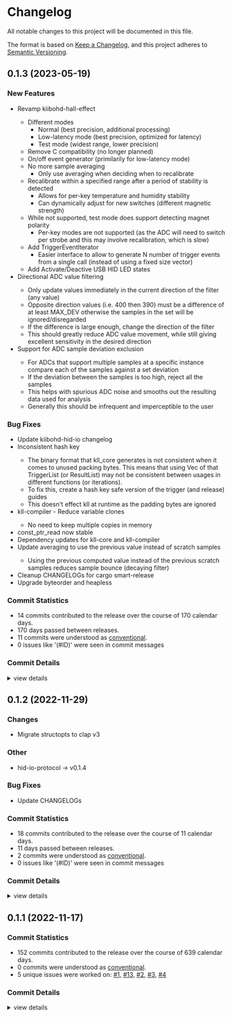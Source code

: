 # Changelog

All notable changes to this project will be documented in this file.

The format is based on [Keep a Changelog](https://keepachangelog.com/en/1.0.0/),
and this project adheres to [Semantic Versioning](https://semver.org/spec/v2.0.0.html).

## 0.1.3 (2023-05-19)

### New Features

 - <csr-id-d3191fc2c5ab90fc125c155554569b083a6a1545/> Revamp kiibohd-hall-effect
   - Different modes
     * Normal (best precision, additional processing)
     * Low-latency mode (best precision, optimized for latency)
     * Test mode (widest range, lower precision)
   - Remove C compatibility (no longer planned)
   - On/off event generator (primilarily for low-latency mode)
   - No more sample averaging
     * Only use averaging when deciding when to recalibrate
   - Recalibrate within a specified range after a period of stability is
     detected
     * Allows for per-key temperature and humidity stability
     * Can dynamically adjust for new switches (different magnetic
       strength)
   - While not supported, test mode does support detecting magnet polarity
     * Per-key modes are not supported (as the ADC will need to switch per
       strobe and this may involve recalibration, which is slow)
   - Add TriggerEventIterator
     * Easier interface to allow to generate N number of trigger events
       from a single call (instead of using a fixed size vector)
   - Add Activate/Deactive USB HID LED states
 - <csr-id-2fa2b8cd1b063f9bae2b2d1656f57b312788ea45/> Directional ADC value filtering
   - Only update values immediately in the current direction of the filter
     (any value)
   - Opposite direction values (i.e. 400 then 390) must be a difference of at least MAX_DEV
     otherwise the samples in the set will be ignored/disregarded
   - If the difference is large enough, change the direction of the filter
   - This should greatly reduce ADC value movement, while still giving
     excellent sensitivity in the desired direction
 - <csr-id-44d34a802706ba1115b104c242ca4db48eb37547/> Support for ADC sample deviation exclusion
   - For ADCs that support multiple samples at a specific instance compare
     each of the samples against a set deviation
   - If the deviation between the samples is too high, reject all the
     samples
   - This helps with spurious ADC noise and smooths out the resulting data
     used for analysis
   - Generally this should be infrequent and imperceptible to the user

### Bug Fixes

 - <csr-id-8250b4ee70829c403266ac9392a5678bbb73bcef/> Update kiibohd-hid-io changelog
 - <csr-id-d35b8681c506c03f37aa5db90fb1f0c8e71a3faf/> Inconsistent hash key
   - The binary format that kll_core generates is not consistent when it
     comes to unused packing bytes.
     This means that using Vec<u8> of that TriggerList (or ResultList) may
     not be consistent between usages in different functions (or
     iterations).
   - To fix this, create a hash key safe version of the trigger (and
     release) guides
   - This doesn't effect kll at runtime as the padding bytes are ignored
 - <csr-id-b5eda36360794b261d3bb03430d3a615d4cf1525/> kll-compiler - Reduce variable clones
   - No need to keep multiple copies in memory
 - <csr-id-7a166007b9028882297472aa7143641cca178096/> const_ptr_read now stable
 - <csr-id-03c1db16dde4618a7c778c2180aa1f8ea948297d/> Dependency updates for kll-core and kll-compiler
 - <csr-id-bef7bcb06d45e09db02e199451432509ab05e331/> Update averaging to use the previous value instead of scratch samples
   - Using the previous computed value instead of the previous scratch
     samples reduces sample bounce (decaying filter)
 - <csr-id-ed512c548d08b009fe34d4c638521a2accb2ce12/> Cleanup CHANGELOGs for cargo smart-release
 - <csr-id-2265b9977161272386034d1550b73a7ec32334d2/> Upgrade byteorder and heapless

### Commit Statistics

<csr-read-only-do-not-edit/>

 - 14 commits contributed to the release over the course of 170 calendar days.
 - 170 days passed between releases.
 - 11 commits were understood as [conventional](https://www.conventionalcommits.org).
 - 0 issues like '(#ID)' were seen in commit messages

### Commit Details

<csr-read-only-do-not-edit/>

<details><summary>view details</summary>

 * **Uncategorized**
    - Release kiibohd-hid-io v0.1.5, kiibohd-usb v0.1.6 ([`4538c36`](https://github.com/kiibohd/kiibohd-core/commit/4538c3688d070fcbb0b3b1a5ade481016b7e5e27))
    - Update kiibohd-hid-io changelog ([`8250b4e`](https://github.com/kiibohd/kiibohd-core/commit/8250b4ee70829c403266ac9392a5678bbb73bcef))
    - Release kll-core v0.1.8, kiibohd-hall-effect v0.2.0, kiibohd-keyscanning v0.1.4, kiibohd-hall-effect-keyscanning v0.2.0, safety bump kiibohd-hall-effect-keyscanning v0.2.0 ([`e15da97`](https://github.com/kiibohd/kiibohd-core/commit/e15da97be5b16e0298a22176486430ebce069c1c))
    - Inconsistent hash key ([`d35b868`](https://github.com/kiibohd/kiibohd-core/commit/d35b8681c506c03f37aa5db90fb1f0c8e71a3faf))
    - Kll-compiler - Reduce variable clones ([`b5eda36`](https://github.com/kiibohd/kiibohd-core/commit/b5eda36360794b261d3bb03430d3a615d4cf1525))
    - Const_ptr_read now stable ([`7a16600`](https://github.com/kiibohd/kiibohd-core/commit/7a166007b9028882297472aa7143641cca178096))
    - Dependency updates for kll-core and kll-compiler ([`03c1db1`](https://github.com/kiibohd/kiibohd-core/commit/03c1db16dde4618a7c778c2180aa1f8ea948297d))
    - Revamp kiibohd-hall-effect ([`d3191fc`](https://github.com/kiibohd/kiibohd-core/commit/d3191fc2c5ab90fc125c155554569b083a6a1545))
    - Update averaging to use the previous value instead of scratch samples ([`bef7bcb`](https://github.com/kiibohd/kiibohd-core/commit/bef7bcb06d45e09db02e199451432509ab05e331))
    - Directional ADC value filtering ([`2fa2b8c`](https://github.com/kiibohd/kiibohd-core/commit/2fa2b8cd1b063f9bae2b2d1656f57b312788ea45))
    - Support for ADC sample deviation exclusion ([`44d34a8`](https://github.com/kiibohd/kiibohd-core/commit/44d34a802706ba1115b104c242ca4db48eb37547))
    - Release is31fl3743b v0.1.3, kll-core v0.1.7, kiibohd-hall-effect v0.1.3, kiibohd-keyscanning v0.1.3, kiibohd-hall-effect-keyscanning v0.1.3, kiibohd-hid-io v0.1.4, kiibohd-usb v0.1.5 ([`0cfed73`](https://github.com/kiibohd/kiibohd-core/commit/0cfed738eb237387c8c2c8b6ca0476cd5b4d4241))
    - Cleanup CHANGELOGs for cargo smart-release ([`ed512c5`](https://github.com/kiibohd/kiibohd-core/commit/ed512c548d08b009fe34d4c638521a2accb2ce12))
    - Upgrade byteorder and heapless ([`2265b99`](https://github.com/kiibohd/kiibohd-core/commit/2265b9977161272386034d1550b73a7ec32334d2))
</details>

## 0.1.2 (2022-11-29)

<csr-id-2e5b8067349ebca66e1da4faaea43c8611dbaf80/>

### Changes

- Migrate structopts to clap v3

### Other

 - <csr-id-2e5b8067349ebca66e1da4faaea43c8611dbaf80/> hid-io-protocol -> v0.1.4

### Bug Fixes

 - <csr-id-5da78a4f2c7c359ceea2367a223beea5996a66d1/> Update CHANGELOGs

### Commit Statistics

<csr-read-only-do-not-edit/>

 - 18 commits contributed to the release over the course of 11 calendar days.
 - 11 days passed between releases.
 - 2 commits were understood as [conventional](https://www.conventionalcommits.org).
 - 0 issues like '(#ID)' were seen in commit messages

### Commit Details

<csr-read-only-do-not-edit/>

<details><summary>view details</summary>

 * **Uncategorized**
    - Release kll-compiler v0.1.2 ([`17ba165`](https://github.com/kiibohd/kiibohd-core/commit/17ba1656b96c9ab6eeaabd4060a5d862b89d1a81))
    - Update CHANGELOG ([`19b4dac`](https://github.com/kiibohd/kiibohd-core/commit/19b4dacc658dc34aaa9761a0b4e125c01438322e))
    - Release kll-macros v0.1.2, kll-core v0.1.6, kiibohd-hid-io v0.1.3 ([`cf9ad2e`](https://github.com/kiibohd/kiibohd-core/commit/cf9ad2ec744f0452856a1c778031665fe38c0e45))
    - Update CHANGELOGs ([`5da78a4`](https://github.com/kiibohd/kiibohd-core/commit/5da78a4f2c7c359ceea2367a223beea5996a66d1))
    - Hid-io-protocol -> v0.1.4 ([`2e5b806`](https://github.com/kiibohd/kiibohd-core/commit/2e5b8067349ebca66e1da4faaea43c8611dbaf80))
    - Update GitHub Actions (deny, pants, udeps) ([`b6ec165`](https://github.com/kiibohd/kiibohd-core/commit/b6ec165d19153d8acaffb8ff4ae8504fcfe7e40c))
    - GitHub Actions - Fix toolchain action ([`2ca3bb4`](https://github.com/kiibohd/kiibohd-core/commit/2ca3bb40454e072a5cf3c28f6a911e0e505c4f54))
    - GitHub Actions update ([`51ab9e8`](https://github.com/kiibohd/kiibohd-core/commit/51ab9e8c26ec0fccbf1ddbe8cdb7afd1f9bdd05f))
    - Fix clippy warning ([`45583cb`](https://github.com/kiibohd/kiibohd-core/commit/45583cb9e5ed185df8b257984aa5a1b996d49160))
    - Release kiibohd-usb v0.1.4 ([`ebe27a6`](https://github.com/kiibohd/kiibohd-core/commit/ebe27a62c73c3cc489be911581528072baa1a058))
    - Adjusting changelogs prior to release of kiibohd-usb v0.1.4 ([`4191d69`](https://github.com/kiibohd/kiibohd-core/commit/4191d69f9d180a27a8b2759fa60c4adccfaded15))
    - Usb-device and usbd-hid patches have been merged upstream ([`1f218d8`](https://github.com/kiibohd/kiibohd-core/commit/1f218d80657b55cac6d9f07aeaf4491c6798002e))
    - Release kiibohd-usb v0.1.3 ([`c688091`](https://github.com/kiibohd/kiibohd-core/commit/c688091c1c2ab9863700543598fb6ead9e1ad35f))
    - Adjusting changelogs prior to release of kiibohd-usb v0.1.3 ([`8d8bff3`](https://github.com/kiibohd/kiibohd-core/commit/8d8bff34fcf48f89d59dede7b8d7104a6a659cf2))
    - Release kiibohd-hid-io v0.1.2 ([`7bbcb23`](https://github.com/kiibohd/kiibohd-core/commit/7bbcb233604fffa6f86c64dc6b897091199c2dc4))
    - Adjusting changelogs prior to release of kiibohd-hid-io v0.1.2 ([`f7ed5a7`](https://github.com/kiibohd/kiibohd-core/commit/f7ed5a7a4c2a93a8ea960cf756c24a7eb726e4be))
    - Update to hid-io-protocol v0.1.3 ([`2e4b8c6`](https://github.com/kiibohd/kiibohd-core/commit/2e4b8c6ceab6adcb6a81f88fd68e866edd2ed67a))
    - Release is31fl3743b v0.1.2, kll-hid v0.1.2, kll-macros v0.1.1, kll-core v0.1.5, kiibohd-hall-effect v0.1.2, kiibohd-keyscanning v0.1.2, kiibohd-hall-effect-keyscanning v0.1.2, kiibohd-hid-io v0.1.2, kiibohd-usb v0.1.3 ([`5a574aa`](https://github.com/kiibohd/kiibohd-core/commit/5a574aa1da0321613614c4d7f6f285fe149af409))
</details>

## 0.1.1 (2022-11-17)

### Commit Statistics

<csr-read-only-do-not-edit/>

 - 152 commits contributed to the release over the course of 639 calendar days.
 - 0 commits were understood as [conventional](https://www.conventionalcommits.org).
 - 5 unique issues were worked on: [#1](https://github.com/kiibohd/kiibohd-core/issues/1), [#13](https://github.com/kiibohd/kiibohd-core/issues/13), [#2](https://github.com/kiibohd/kiibohd-core/issues/2), [#3](https://github.com/kiibohd/kiibohd-core/issues/3), [#4](https://github.com/kiibohd/kiibohd-core/issues/4)

### Commit Details

<csr-read-only-do-not-edit/>

<details><summary>view details</summary>

 * **[#1](https://github.com/kiibohd/kiibohd-core/issues/1)**
    - Keyscanning module initial merge ([`0dba8f8`](https://github.com/kiibohd/kiibohd-core/commit/0dba8f88fbd9cc42618398afb54c1b522ad37858))
 * **[#13](https://github.com/kiibohd/kiibohd-core/issues/13)**
    - Add keywords and categories to all the Cargo.toml (and fix a few typos) ([`4553cb4`](https://github.com/kiibohd/kiibohd-core/commit/4553cb456ab7df2e2874f03e385166e062787375))
 * **[#2](https://github.com/kiibohd/kiibohd-core/issues/2)**
    - Initial commit of macros. ([`cd3c6e0`](https://github.com/kiibohd/kiibohd-core/commit/cd3c6e0a228d5d6c77bc57307de427d8a4103226))
 * **[#3](https://github.com/kiibohd/kiibohd-core/issues/3)**
    - Added a few event conversions and carried out some refactoring ([`51aa09f`](https://github.com/kiibohd/kiibohd-core/commit/51aa09f0c59135d82bbc813103b11f3b5dfb0234))
 * **[#4](https://github.com/kiibohd/kiibohd-core/issues/4)**
    - Conversions for animations and led ([`2b09501`](https://github.com/kiibohd/kiibohd-core/commit/2b095013128063d9920c65fb8c74d43ceebae5cb))
 * **Uncategorized**
    - Release kll-compiler v0.1.1 ([`e03888f`](https://github.com/kiibohd/kiibohd-core/commit/e03888f89f82b81e9fd3566e01af8e8359912034))
    - Update pest and ignore clippy warnings ([`bd95015`](https://github.com/kiibohd/kiibohd-core/commit/bd950153f7d6b537d4e9c701e97f822668d6424d))
    - Fix changelogs ([`33ef4a3`](https://github.com/kiibohd/kiibohd-core/commit/33ef4a3f4fded7a8dd1f00510291f4075711186f))
    - Initial CHANGELOG.md ([`04edeeb`](https://github.com/kiibohd/kiibohd-core/commit/04edeebcb78d924d4b139b56c0b513633f7f95cc))
    - Arbitrary_enum_discriminant now stable in nightly ([`44abac3`](https://github.com/kiibohd/kiibohd-core/commit/44abac3e850be183bfa63a9b28363713ca99d1d5))
    - Cargo fmt ([`8e38526`](https://github.com/kiibohd/kiibohd-core/commit/8e385266d5c631630c95fec6fb13808e1395de0a))
    - Add KeyScanning trait ([`218896b`](https://github.com/kiibohd/kiibohd-core/commit/218896b335f0b46d7cf9d5430afb8a98feb2c4b7))
    - Fix pwm and scaling for open/short detection on is31fl3743b ([`0ec2103`](https://github.com/kiibohd/kiibohd-core/commit/0ec21033b564b8cb18051c15d36e657e12d9d843))
    - Update is31fl3743b and fix clippy warnings ([`f125eed`](https://github.com/kiibohd/kiibohd-core/commit/f125eed08a1b2d390b7b8d2fa563aeb2d5759b7e))
    - Adding basic version of the Is31fl3743b driver ([`51ee22c`](https://github.com/kiibohd/kiibohd-core/commit/51ee22c8178ed519b533c841b3617deb16d87a3e))
    - Fix clippy warning ([`51050cc`](https://github.com/kiibohd/kiibohd-core/commit/51050cc03238d2eb663fdfff8540e4518eab8471))
    - HID-IO pixel control ([`9f896c7`](https://github.com/kiibohd/kiibohd-core/commit/9f896c734188198c9037d7d2fade4f4a2fda96fc))
    - Add h0021 and h0026 to kiibohd-hid-io ([`2c23d22`](https://github.com/kiibohd/kiibohd-core/commit/2c23d224d2e2639d59c5b20e1eae49422d117e30))
    - Fix hid-io-protocol missing generic ([`f07c269`](https://github.com/kiibohd/kiibohd-core/commit/f07c269adb5ea1392bff83d3c93d1055f104486c))
    - Add better debbuing for i331fl3743b crate ([`6416b1c`](https://github.com/kiibohd/kiibohd-core/commit/6416b1cf07440184ba088a077f59a7414a7fb8eb))
    - Stabilized compiler feature ([`8cd3098`](https://github.com/kiibohd/kiibohd-core/commit/8cd309877aa02639bb7de38a1a46890ad3637d08))
    - [kiibohd-hid-io] Fix rx buffer processing ([`98fef86`](https://github.com/kiibohd/kiibohd-core/commit/98fef86895b8aa78d40d6a0ee8b74d1674511b5b))
    - Usbd-hid now uses defmt instead of defmt-impl feature ([`4039041`](https://github.com/kiibohd/kiibohd-core/commit/4039041f1e79ad10fd87e3c2536da4f4b240feea))
    - [kiibohd-usb] Adding HID Lock LED support ([`ce32c30`](https://github.com/kiibohd/kiibohd-core/commit/ce32c302c003900690c645d70ea2c97e87b370ce))
    - Fix clippy lints ([`6d404e5`](https://github.com/kiibohd/kiibohd-core/commit/6d404e561abd569c609af0e03716bb79e9cdeb24))
    - Simplifying log crate ([`5a8f450`](https://github.com/kiibohd/kiibohd-core/commit/5a8f4505c68c681b773e8cf6e96a62eeaef2c4d3))
    - [kiibohd-usb] Fix remote wakeup and nkro support ([`3aa9f7e`](https://github.com/kiibohd/kiibohd-core/commit/3aa9f7e9273f1d64933f9fe2a0c8c37960cea705))
    - [kll-core] Fix update status position ([`6b0c01d`](https://github.com/kiibohd/kiibohd-core/commit/6b0c01d4b3f452375a94847ced49297d5d27530f))
    - [kiibohd-keyscanning] Add off state ignore option ([`5cd975c`](https://github.com/kiibohd/kiibohd-core/commit/5cd975c07908246fd49f8550ecceec7220e6ae0e))
    - Kiibohd-usb now passes USB compliance HID Tests ([`63a6b3e`](https://github.com/kiibohd/kiibohd-core/commit/63a6b3eebcc1578aa294fc88831b4f0d675fb82f))
    - Increment versions (kll-core, kiibohd-usb) ([`0e9fbf4`](https://github.com/kiibohd/kiibohd-core/commit/0e9fbf40b9f9243f727d80c44a3cae64a4639968))
    - Adding Analog conversion support and fixing kiibohd-usb mouse support ([`4cc97e8`](https://github.com/kiibohd/kiibohd-core/commit/4cc97e8b8302f76ef006032e60ef7b3a2e613da0))
    - Fix missing defmt enable ([`0a3a5f4`](https://github.com/kiibohd/kiibohd-core/commit/0a3a5f48fc753d87ba2bcfe1bc8af845ae73fa5f))
    - Re-enable for git usage ([`fb219cc`](https://github.com/kiibohd/kiibohd-core/commit/fb219cca16bb8f08650d25a0b0291b484700817c))
    - Handling usb-device crate temp issue ([`0a05523`](https://github.com/kiibohd/kiibohd-core/commit/0a055232dd42478aaff72810889c6e0820425f5e))
    - Missing version ([`214e9cb`](https://github.com/kiibohd/kiibohd-core/commit/214e9cbb2dce64f7452af37f9e8b79993870b272))
    - Missing defmt ([`ba6846e`](https://github.com/kiibohd/kiibohd-core/commit/ba6846eda56f153b7f947a76bdddff4b1d1e1fd2))
    - Update defmt configurations ([`58c3aac`](https://github.com/kiibohd/kiibohd-core/commit/58c3aac6996ba72a24c12910e7875ecd2f6be969))
    - More clippy fixes ([`528672a`](https://github.com/kiibohd/kiibohd-core/commit/528672a0f7f255eb95cda7fd5423cfc553fa959e))
    - Increment patch ([`cc4f15f`](https://github.com/kiibohd/kiibohd-core/commit/cc4f15f18096cf75947204eab219c19f3dcaed18))
    - Add binary conversion to TriggerEvent ([`cd00256`](https://github.com/kiibohd/kiibohd-core/commit/cd0025615b4ab207426996b9541a7be78e81e0e8))
    - Update README.md ([`8075ed7`](https://github.com/kiibohd/kiibohd-core/commit/8075ed7527b687f98f1c15f3a9c84a7c24d40f77))
    - Update README.md ([`f38eab7`](https://github.com/kiibohd/kiibohd-core/commit/f38eab7ac896e237a875d1280b276559ec79c641))
    - Update README.md ([`b6915fa`](https://github.com/kiibohd/kiibohd-core/commit/b6915facad7154f5d2f80dd57143eb41fdfd5d33))
    - Update README.md ([`48be84e`](https://github.com/kiibohd/kiibohd-core/commit/48be84ed0ba9513d060e7748200b0b24d80e6798))
    - Update README.md ([`f7d1735`](https://github.com/kiibohd/kiibohd-core/commit/f7d173585b79bf551ea73812d008fe0100a21ca4))
    - Update README.md ([`b08610d`](https://github.com/kiibohd/kiibohd-core/commit/b08610d8d975776f9ad749985d8e8a7616b8559e))
    - Update README.md ([`354dc3c`](https://github.com/kiibohd/kiibohd-core/commit/354dc3ca80838e4e6b6669194216f60493cc3b51))
    - Update README.md ([`d7fe786`](https://github.com/kiibohd/kiibohd-core/commit/d7fe786cb66298bbaf0a8848963193f4216a2bd3))
    - Update README.md ([`3e1af10`](https://github.com/kiibohd/kiibohd-core/commit/3e1af107daa5b5a085403167d0cb2eb2fcf3adf6))
    - Update README.md ([`aeacfb2`](https://github.com/kiibohd/kiibohd-core/commit/aeacfb274fe2b57d410aa63c594af047edccf3f7))
    - Update README.md ([`1228efd`](https://github.com/kiibohd/kiibohd-core/commit/1228efdf73543615fbcf1ffc715e517283a767c5))
    - Update README.md ([`784d325`](https://github.com/kiibohd/kiibohd-core/commit/784d3259a3e798a5fad642189736de9f95e7dd98))
    - Is31fl3743b README.md ([`ee0eefe`](https://github.com/kiibohd/kiibohd-core/commit/ee0eefe1d154d6491afdd474fa4f8e4ad53880c2))
    - Fix clippy warnings ([`acba465`](https://github.com/kiibohd/kiibohd-core/commit/acba4651a0d349b981889fe9debd202ad96f1d97))
    - Add kll-core support to kiibohd-hall-effect-keyscanning ([`d0a5c83`](https://github.com/kiibohd/kiibohd-core/commit/d0a5c8376f3b17bf3e3418e5466d095295d5137f))
    - Fix typo ([`4ba9592`](https://github.com/kiibohd/kiibohd-core/commit/4ba95923178cd5755433d3314650882e57baa5d7))
    - Adding no-std keywords ([`59254c5`](https://github.com/kiibohd/kiibohd-core/commit/59254c5018132cb379790e6e0df6dc02f75b7c0f))
    - Adding process_off_state_lookups ([`babf695`](https://github.com/kiibohd/kiibohd-core/commit/babf695a81c0f31a5445ace0cdc383caa1eea873))
    - Cargo fmt ([`c37456d`](https://github.com/kiibohd/kiibohd-core/commit/c37456d7bfb1f032a0947e4aeb19ea24761e8e7a))
    - Support custom crates.io packages for usb ([`59b8e0f`](https://github.com/kiibohd/kiibohd-core/commit/59b8e0f43f10021c1758b8f44b224bd4be008e31))
    - Set versions for kiibohd-usb ([`33999e3`](https://github.com/kiibohd/kiibohd-core/commit/33999e3e2468d881d89ce4a035369bf4dacfdbd0))
    - Handle compilation error for missing match ([`f28bbb7`](https://github.com/kiibohd/kiibohd-core/commit/f28bbb71d6c41529cdde001afb955f4007e76240))
    - Updating Cargo.toml files to publish initial crates ([`e18dafb`](https://github.com/kiibohd/kiibohd-core/commit/e18dafb3802406146f6f70b522418d1139cec09c))
    - Adding README.md for kll-macros ([`603de2f`](https://github.com/kiibohd/kiibohd-core/commit/603de2f8172c09bb47ab1e038299a97bf79c4e4c))
    - Adding README.md for kll-core ([`8dfd29e`](https://github.com/kiibohd/kiibohd-core/commit/8dfd29efde09e92d4ec178f52374136d7239598d))
    - Adding README for kll-hid ([`c346a26`](https://github.com/kiibohd/kiibohd-core/commit/c346a26508814c336b7fd2970d4ce54f18ccc184))
    - Add Off-state event generated (generate_event) ([`310b013`](https://github.com/kiibohd/kiibohd-core/commit/310b013360a8a46636c756aae2d9da5b9bcad4fb))
    - Add enqueue_ functions for kiibohd-usb ([`bc989f9`](https://github.com/kiibohd/kiibohd-core/commit/bc989f9c81098047396de4c49f13034df9fd9c88))
    - Adding kll-core KeyEvent to TriggerEvent conversion ([`eb54635`](https://github.com/kiibohd/kiibohd-core/commit/eb54635c7ae2735dc9660fc08a668bb11f9bc2a6))
    - Adding state() lookup to kiibohd-keyscanning ([`0ebd4d1`](https://github.com/kiibohd/kiibohd-core/commit/0ebd4d14ef797db38d479bba41f5e2fb0c705d67))
    - U8 to u16 typo ([`b936e79`](https://github.com/kiibohd/kiibohd-core/commit/b936e796f14be4a670467d987ab687ec10ff1db9))
    - Resolve no_std compilation issues due to log ([`6f7df7c`](https://github.com/kiibohd/kiibohd-core/commit/6f7df7c1e830dec3d2138055c6c447054aba753e))
    - Convert kll-core validation test to a generic struct ([`3d06f99`](https://github.com/kiibohd/kiibohd-core/commit/3d06f990ec94655fb95b94323011197ee4d37894))
    - Initial generic kll -> kll-core validation test ([`0aa8806`](https://github.com/kiibohd/kiibohd-core/commit/0aa8806e5cfb9b811a2958c1b590a3e0d4f4bdfe))
    - Initial working kll-compiler -> kll-core flow ([`4a21b5a`](https://github.com/kiibohd/kiibohd-core/commit/4a21b5a2e5f1c2ffc9048975cc8948bc00fce663))
    - Initial HidIoEvent handler ([`8019a12`](https://github.com/kiibohd/kiibohd-core/commit/8019a12f4d953470635f58dc54697e9bdb56bb11))
    - P-Channel MOSFETs are inverted ([`4bcd578`](https://github.com/kiibohd/kiibohd-core/commit/4bcd57804bb0ecd5a4bfd0c4e6dcd95467d68e8c))
    - More error messages and handle None results as no-op ([`2afde29`](https://github.com/kiibohd/kiibohd-core/commit/2afde298400604783a843181a24f3d0fa1bd01bf))
    - Fixing clippy warning when using generated code ([`4a62796`](https://github.com/kiibohd/kiibohd-core/commit/4a627969c9d7ca56faa853b8d785eb6bb963df1a))
    - Add error detection on layer-rs lookups ([`340527a`](https://github.com/kiibohd/kiibohd-core/commit/340527ae4e97396ce0e6defae451a380bf54c985))
    - Upgrading GitHub Actions checkout to v3 ([`2658377`](https://github.com/kiibohd/kiibohd-core/commit/265837790a1843b69589f72ab646055d4adf4997))
    - Adding layout support to kllcore emitter ([`9fa3cac`](https://github.com/kiibohd/kiibohd-core/commit/9fa3cacef661d3e1688fb20f113adc38f383bfc7))
    - Initial version of generate_state_scheduling ([`80461c8`](https://github.com/kiibohd/kiibohd-core/commit/80461c861e61a08835af9b29158c96e960890725))
    - Fixing power of 2 issues with heapless::Vec ([`8cce7c2`](https://github.com/kiibohd/kiibohd-core/commit/8cce7c29199561a1051c42a9c195fa577a335ee6))
    - [kll-compiler] - Adding initial implied_state functionality ([`586fa9e`](https://github.com/kiibohd/kiibohd-core/commit/586fa9ea3a41cee17c4e819633f9cd97781c20cb))
    - Add layers() to KllGroups ([`1f15cf9`](https://github.com/kiibohd/kiibohd-core/commit/1f15cf9763ae4e1b4bedc25193f5cf1daaf6ee70))
    - Initial rust code generation for kll-core ([`ec6412a`](https://github.com/kiibohd/kiibohd-core/commit/ec6412a94667bc3c815e8c279b5b399bb024723b))
    - Initial kll-core integration ([`3a5940f`](https://github.com/kiibohd/kiibohd-core/commit/3a5940fbe1a1445daa5b336b0f3041927cc9833f))
    - Doc typo ([`112c9a6`](https://github.com/kiibohd/kiibohd-core/commit/112c9a6fc1f2a96f1dae9bba7833b2fcb412973f))
    - Initial IS31FL3743B support for atsam4 pdc ([`9674dc7`](https://github.com/kiibohd/kiibohd-core/commit/9674dc7410b51b0cc13a5a52118f3bf2e4651e7a))
    - Updating to defmt 0.3 ([`831f49e`](https://github.com/kiibohd/kiibohd-core/commit/831f49e1e4d8a3026417544604208a1b4a8243a1))
    - Cargo fmt typo ([`5e6998d`](https://github.com/kiibohd/kiibohd-core/commit/5e6998def3dc0ac05f78534a5f0fc83105f9d7e4))
    - Ignoring clippy warning ([`069c776`](https://github.com/kiibohd/kiibohd-core/commit/069c776aeeb304fd749b61d0c78460fb89831676))
    - Adding temporary GitHub Action integratino for kll-compiler ([`638f25c`](https://github.com/kiibohd/kiibohd-core/commit/638f25ce6845337d1914f30e17c41c6737801873))
    - Disabling broken tests ([`d562073`](https://github.com/kiibohd/kiibohd-core/commit/d56207355564662045dbe0c284151483738b4967))
    - Fixing build and clippy warnings ([`6e6788f`](https://github.com/kiibohd/kiibohd-core/commit/6e6788fdb57ffefb630da14c79b6c015a908bf3e))
    - Renaming project to kll-compiler ([`7a66956`](https://github.com/kiibohd/kiibohd-core/commit/7a6695641ebfc5fba4b6406489a1c6c58797ba58))
    - Reduce triggers, map results to capabilities ([`03c45ef`](https://github.com/kiibohd/kiibohd-core/commit/03c45efdd01db7832cfb5cdc6aacf11fc253d952))
    - Merge all config/base/default/partial kll files ([`b5c937f`](https://github.com/kiibohd/kiibohd-core/commit/b5c937f6e197f2fe64eb4420cb18e11f91e65b80))
    - Add command line args ([`081db66`](https://github.com/kiibohd/kiibohd-core/commit/081db66334d3ffe1c48367997d0713505921ee18))
    - Add kiibohd emitter ([`8118dd1`](https://github.com/kiibohd/kiibohd-core/commit/8118dd10daa801a086b223187aeb0c219714724a))
    - Rework trigger/results ([`4e25f7e`](https://github.com/kiibohd/kiibohd-core/commit/4e25f7ec3bf2cb79f96061c6f2ab5d5aa41cfb71))
    - Chip away at unhandled AST conditions ([`be2c16f`](https://github.com/kiibohd/kiibohd-core/commit/be2c16f6357650bab4a80af634ac3fe8d2ad160c))
    - Successfully parse all examples ([`fab59e1`](https://github.com/kiibohd/kiibohd-core/commit/fab59e1d5025d075d6e0310076e4c0a3db066691))
    - Add basic rust emitters ([`b435929`](https://github.com/kiibohd/kiibohd-core/commit/b4359298691abfe12dee8e81265aad873ac191ba))
    - Refactor variables ([`82c7c85`](https://github.com/kiibohd/kiibohd-core/commit/82c7c8572d46a9a6abde361da37b1b7ab1b3b52a))
    - Add more complex examples ([`faa2f9c`](https://github.com/kiibohd/kiibohd-core/commit/faa2f9c611cdbba5d505e3c5e26cb6d5ed766138))
    - Add more tests ([`0f26079`](https://github.com/kiibohd/kiibohd-core/commit/0f2607902a1de25760353f101ebb612a9827435e))
    - Make state public ([`a671049`](https://github.com/kiibohd/kiibohd-core/commit/a671049e47901d28c7ec0e6f4aaa0e168adcfb32))
    - Split into sub files ([`bdb1e9c`](https://github.com/kiibohd/kiibohd-core/commit/bdb1e9c2e48f233d7acd7735d8ca92fcf4e27747))
    - Move everything to pest_consume ([`d6de380`](https://github.com/kiibohd/kiibohd-core/commit/d6de3805fc7125dde764c6132d53b62539bb1e70))
    - Split parsing to functions ([`397246d`](https://github.com/kiibohd/kiibohd-core/commit/397246d3bd27a5a8ac56a8eba5c6f61af0b19117))
    - Add display trait to everything ([`44d181d`](https://github.com/kiibohd/kiibohd-core/commit/44d181dde99be9347198b41c089c71dbab765516))
    - Parse the rest of the triggers and animation internals ([`3339da0`](https://github.com/kiibohd/kiibohd-core/commit/3339da07c7a54014bf4c1b1fcb340adfe8a75f5e))
    - Parse strings into sub components ([`71ca630`](https://github.com/kiibohd/kiibohd-core/commit/71ca630bb529ee48fdeaa7d7bf416e06a4a90fcf))
    - Basic kll parser ([`06ceae2`](https://github.com/kiibohd/kiibohd-core/commit/06ceae29151e7c00c96fb45bb652b0cd5a9ea57f))
    - Update README.md ([`ebe7f5f`](https://github.com/kiibohd/kiibohd-core/commit/ebe7f5faca1f75c3897e974e39d708d17850ac2d))
    - Moving top-level kiibohd-core to kiibohd-core-ffi ([`80eb182`](https://github.com/kiibohd/kiibohd-core/commit/80eb1824e2dad168ad37bd7aa48b4c874dea2c22))
    - Update README.md ([`4f75f08`](https://github.com/kiibohd/kiibohd-core/commit/4f75f088c6c772f64d2ba963e3da36e1f086db80))
    - Upating to 2021 edition ([`ea8ed92`](https://github.com/kiibohd/kiibohd-core/commit/ea8ed9259590c31456b11eba01abdd4a8138bf32))
    - Fixing multiplication overflow panic ([`985c72d`](https://github.com/kiibohd/kiibohd-core/commit/985c72dc69e8861566bc705e3ec9ee5f3e856d37))
    - Cargo fmt ([`64995b8`](https://github.com/kiibohd/kiibohd-core/commit/64995b8459bf1027d8171d57e7fb9f2c75ce33f8))
    - Added missing column size constant to timing calculations ([`70e8597`](https://github.com/kiibohd/kiibohd-core/commit/70e85978a85b1bafdfb125f815ed13798b07f874))
    - Updating kiibohd-keyscanning ([`1c51025`](https://github.com/kiibohd/kiibohd-core/commit/1c51025e8568e4e00571527b87a3ea8d20c251c8))
    - Fixing cargo fmt and clippy warnings ([`edcf4db`](https://github.com/kiibohd/kiibohd-core/commit/edcf4db1f62129b6f48a477e08883eb24ec4c057))
    - Small fixes ([`1ac32f2`](https://github.com/kiibohd/kiibohd-core/commit/1ac32f20649e8f6ded05af03606ff4a0793c3a9c))
    - Refactored kiibohd-keyscanning module ([`999bf4d`](https://github.com/kiibohd/kiibohd-core/commit/999bf4d7d14cee85ca1351df67cfef805f23bda2))
    - Initial skeleton of kll-core implementation ([`025dcea`](https://github.com/kiibohd/kiibohd-core/commit/025dceaa4c3e311de4ab34679b1f7fa0a2a1f84e))
    - Updating to new usbd-hid new_ep_in_with_settings() api ([`7f1fd76`](https://github.com/kiibohd/kiibohd-core/commit/7f1fd762c19964fe50835cb462220d0ad3098039))
    - Adding defmt support to kiibohd-usb ([`d941980`](https://github.com/kiibohd/kiibohd-core/commit/d941980ff0ab56009ec794c2783ebc186882369c))
    - Fixing clippy warnings ([`8c29227`](https://github.com/kiibohd/kiibohd-core/commit/8c2922788e68b9def3ea7174a41f962927f06191))
    - Enabling defmt support in hid-io-protocol ([`022cb11`](https://github.com/kiibohd/kiibohd-core/commit/022cb1157deebfb037fac0118ddba6063e52e482))
    - Fixing cargo fmt typo ([`0f8f032`](https://github.com/kiibohd/kiibohd-core/commit/0f8f032216a3c4294a920b092114ed56b6cde764))
    - Adding basic kiibohd-hall-effect-keyscanning crate ([`78607a0`](https://github.com/kiibohd/kiibohd-core/commit/78607a0b7e3c5f1d2f915eb18f47d77ca207fa93))
    - Cleanup cargo fmt ([`764b0ae`](https://github.com/kiibohd/kiibohd-core/commit/764b0ae9b37c08d3201e64096719e8529387ef0d))
    - Typo ([`ea653aa`](https://github.com/kiibohd/kiibohd-core/commit/ea653aa561099a2638336ca53288ea5f26e9aeef))
    - Splitting hid-io into rust and ffi versions ([`5746c10`](https://github.com/kiibohd/kiibohd-core/commit/5746c1015242c5cf21d603da1f7220bcb06c64a0))
    - Fixing typo in DWT ([`a6c1488`](https://github.com/kiibohd/kiibohd-core/commit/a6c148871d2565c1108a1500314a3763d2b5f206))
    - Upgrading to heapless 0.7 ([`167a127`](https://github.com/kiibohd/kiibohd-core/commit/167a127642ef371d6d9d9a644a3f63816a408f14))
    - Add missing README.md for kiibohd-usb ([`75c89e5`](https://github.com/kiibohd/kiibohd-core/commit/75c89e5151fc067ad127d27bce537d524935f497))
    - Updates to kiibohd-log and kiibohd-usb ([`231fccb`](https://github.com/kiibohd/kiibohd-core/commit/231fccb8df2732bdfab30ed92faa956ec1ecfe17))
    - Small touch-ups to kiibohd-log and kiibohd-usb ([`7faf2b9`](https://github.com/kiibohd/kiibohd-core/commit/7faf2b9cb92c292c4dfd656e7346aa040507159d))
    - Adding initial kiibohd-log and kiibohd-usb ([`547cd8e`](https://github.com/kiibohd/kiibohd-core/commit/547cd8e15da8d664c68f2af899b0bbacb5037eb1))
    - Updating license to MIT+Apache 2.0 ([`1497fd7`](https://github.com/kiibohd/kiibohd-core/commit/1497fd7d369e16f6f4cc7590e903661c5bc47026))
    - Updating to use two separate analysis modes ([`a72fc64`](https://github.com/kiibohd/kiibohd-core/commit/a72fc64b56cd7547e0ccbd994e92f40c550447d6))
    - Adding two run modes: Calibration and Normal ([`a2e1478`](https://github.com/kiibohd/kiibohd-core/commit/a2e1478d475afd982ad92428850c82e4e9d7d6f8))
    - Adding missing DeviceVersion field ([`86747b4`](https://github.com/kiibohd/kiibohd-core/commit/86747b4d242a8cec51217516eb1b8d65bc8befc3))
    - Adding missing file ([`325c7e1`](https://github.com/kiibohd/kiibohd-core/commit/325c7e10f045e3bb30ca3b8b8251e6ea6e1cfceb))
    - Finished adding basic kiibohd-hall-effect unit tests ([`ffe1cc2`](https://github.com/kiibohd/kiibohd-core/commit/ffe1cc230e259c1e7f8b240985395a6d72076cda))
    - Moving hid-io-kiibohd and initial version of kiibohd-hall-effect ([`d1a109a`](https://github.com/kiibohd/kiibohd-core/commit/d1a109afca0a84cf6943b3234db917c1862ba571))
    - Initial commit ([`52ad09e`](https://github.com/kiibohd/kiibohd-core/commit/52ad09e601b3f6c9207ba1bef1a65eb8176b7886))
</details>

